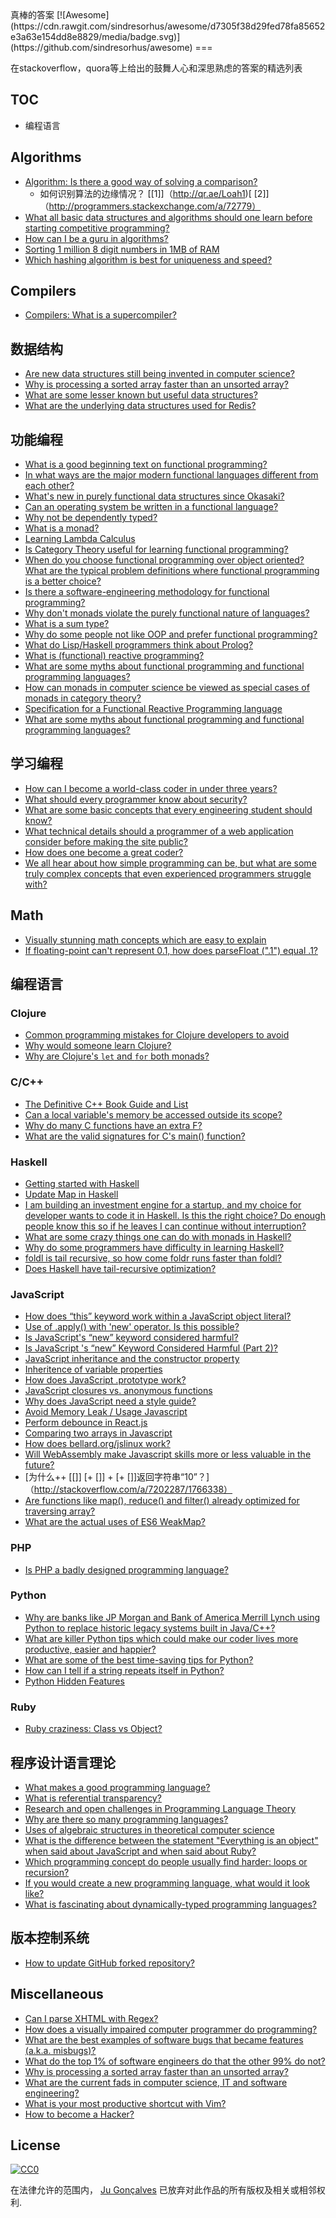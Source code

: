 <div class="github-widget" data-repo="cyberglot/awesome-answers"></div>
<script async src="https://pagead2.googlesyndication.com/pagead/js/adsbygoogle.js"></script><ins class="adsbygoogle" style="display:block" data-ad-client="ca-pub-6890694312814945" data-ad-slot="5473692530" data-ad-format="auto"  data-full-width-responsive="true"></ins><script>(adsbygoogle = window.adsbygoogle || []).push({});</script>
真棒的答案 [![Awesome](https://cdn.rawgit.com/sindresorhus/awesome/d7305f38d29fed78fa85652e3a63e154dd8e8829/media/badge.svg)](https://github.com/sindresorhus/awesome)
===

在stackoverflow，quora等上给出的鼓舞人心和深思熟虑的答案的精选列表

TOC
---

 - 编程语言

Algorithms
---

 - [Algorithm: Is there a good way of solving a comparison?](http://stackoverflow.com/a/2296538/1766338)
   - 如何识别算法的边缘情况？  [[1]]（http://qr.ae/Loah1)[ [2]]（http://programmers.stackexchange.com/a/72779）
 - [What all basic data structures and algorithms should one learn before starting competitive programming?](http://qr.ae/LefWv)
 - [How can I be a guru in algorithms?](http://qr.ae/07Px4)
 - [Sorting 1 million 8 digit numbers in 1MB of RAM](http://stackoverflow.com/a/13067807)
 - [Which hashing algorithm is best for uniqueness and speed?](http://programmers.stackexchange.com/a/145633)

Compilers
---

- [Compilers: What is a supercompiler?](http://qr.ae/dVwDk)

数据结构
---

 - [Are new data structures still being invented in computer science?](http://qr.ae/QHYgb)
 - [Why is processing a sorted array faster than an unsorted array?](http://stackoverflow.com/a/11227902)
 - [What are some lesser known but useful data structures?](http://stackoverflow.com/questions/500607/what-are-the-lesser-known-but-useful-data-structures)
 - [What are the underlying data structures used for Redis?](http://stackoverflow.com/a/9626334)

功能编程
---

- [What is a good beginning text on functional programming?](http://stackoverflow.com/a/23193)
- [In what ways are the major modern functional languages different from each other?](http://qr.ae/QHK6v)
- [What's new in purely functional data structures since Okasaki?](http://cstheory.stackexchange.com/a/1550/32199)
- [Can an operating system be written in a functional language?](http://qr.ae/QHAOS)
- [Why not be dependently typed?](http://stackoverflow.com/a/13241158/1766338)
- [What is a monad?](http://stackoverflow.com/a/194207/1766338)
- [Learning Lambda Calculus](http://math.stackexchange.com/a/30667)
- [Is Category Theory useful for learning functional programming?](http://cs.stackexchange.com/a/3256/29071)
- [When do you choose functional programming over object oriented? What are the typical problem definitions where functional programming is a better choice?](http://stackoverflow.com/questions/2078978/functional-programming-vs-object-oriented-programming)
- [Is there a software-engineering methodology for functional programming?](http://stackoverflow.com/a/4905458/1766338)
- [Why don't monads violate the purely functional nature of languages?](http://qr.ae/dZWCp)
- [What is a sum type?](http://qr.ae/dZ97q)
- [Why do some people not like OOP and prefer functional programming?](http://qr.ae/L5HJB)
- [What do Lisp/Haskell programmers think about Prolog?](http://qr.ae/0HB14)
- [What is (functional) reactive programming?](http://stackoverflow.com/a/1030631/1766338)
- [What are some myths about functional programming and functional programming languages?](http://qr.ae/RsOnL9)
- [How can monads in computer science be viewed as special cases of monads in category theory?](http://qr.ae/RsOAjx)
- [Specification for a Functional Reactive Programming language](http://stackoverflow.com/a/5878525/1766338)
- [What are some myths about functional programming and functional programming languages?](https://www.quora.com/What-are-some-myths-about-functional-programming-and-functional-programming-languages/answer/Tikhon-Jelvis)

学习编程
---

 - [How can I become a world-class coder in under three years?](http://qr.ae/E8UPT)
 - [What should every programmer know about security?](http://stackoverflow.com/q/2794016)
 - [What are some basic concepts that every engineering student should know?](http://qr.ae/k6Ekm)
 - [What technical details should a programmer of a web application consider before making the site public?](http://programmers.stackexchange.com/q/46716)
 - [How does one become a great coder?](http://qr.ae/dQTYn)
 - [We all hear about how simple programming can be, but what are some truly complex concepts that even experienced programmers struggle with?](http://qr.ae/LefKC)

Math
---

 - [Visually stunning math concepts which are easy to explain](http://math.stackexchange.com/questions/733754/visually-stunning-math-concepts-which-are-easy-to-explain)
 - [If floating-point can't represent 0.1, how does parseFloat (".1") equal .1?](http://qr.ae/7PKwoT)

编程语言
---

### Clojure
- [Common programming mistakes for Clojure developers to avoid](http://stackoverflow.com/a/2021343/1766338)
- [Why would someone learn Clojure?](http://qr.ae/7PKRiN)
- [Why are Clojure's `let` and `for` both monads?](http://stackoverflow.com/a/21763329/1766338)

### C/C++
- [The Definitive C++ Book Guide and List](http://stackoverflow.com/a/388282/1766338) 
- [Can a local variable's memory be accessed outside its scope?](http://stackoverflow.com/a/6445794/1104488)
- [Why do many C functions have an extra F?](http://qr.ae/7vBEnF)
- [What are the valid signatures for C's main() function? ](http://stackoverflow.com/questions/2108192/what-are-the-valid-signatures-for-cs-main-function)

### Haskell
- [Getting started with Haskell](http://stackoverflow.com/a/1016986/1766338)
- [Update Map in Haskell](http://codereview.stackexchange.com/a/57850)
- [I am building an investment engine for a startup, and my choice for developer wants to code it in Haskell. Is this the right choice? Do enough people know this so if he leaves I can continue without interruption?](http://qr.ae/d6vcE)
- [What are some crazy things one can do with monads in Haskell?](http://qr.ae/d6rhm)
- [Why do some programmers have difficulty in learning Haskell?](http://qr.ae/Rsgfkx)
- [foldl is tail recursive, so how come foldr runs faster than foldl?](http://stackoverflow.com/a/3429693)
- [Does Haskell have tail-recursive optimization?](http://stackoverflow.com/a/13052612)

### JavaScript
- [How does “this” keyword work within a JavaScript object literal?](http://stackoverflow.com/a/134149/1766338)
- [Use of .apply() with 'new' operator. Is this possible?](http://stackoverflow.com/a/1608546/1766338)
- [Is JavaScript's “new” keyword considered harmful?](http://stackoverflow.com/a/383503/1766338)
- [Is JavaScript 's “new” Keyword Considered Harmful (Part 2)?](http://stackoverflow.com/a/6375254/1766338)
- [JavaScript inheritance and the constructor property](http://stackoverflow.com/a/8096017/1766338)
- [Inheritence of variable properties](http://stackoverflow.com/a/15461601/1766338)
- [How does JavaScript .prototype work?](http://stackoverflow.com/a/572996/1766338)
- [JavaScript closures vs. anonymous functions](http://stackoverflow.com/a/12931785/1766338)
- [Why does JavaScript need a style guide?](https://github.com/airbnb/javascript/issues/102)
- [Avoid Memory Leak / Usage Javascript](http://stackoverflow.com/a/13191289)
- [Perform debounce in React.js](http://stackoverflow.com/a/28046731)
- [Comparing two arrays in Javascript](http://stackoverflow.com/a/14853974/1766338)
- [How does bellard.org/jslinux work?](http://qr.ae/7AymJb)
- [Will WebAssembly make Javascript skills more or less valuable in the future?](http://qr.ae/7PKALb)
-  [为什么++ [[]] [+ []] + [+ []]返回字符串“10”？]（http://stackoverflow.com/a/7202287/1766338）
- [Are functions like map(), reduce() and filter() already optimized for traversing array?](http://qr.ae/Rsg6I0)
- [What are the actual uses of ES6 WeakMap?](http://stackoverflow.com/a/29416340)

### PHP
 - [Is PHP a badly designed programming language?](http://qr.ae/QVSuX)

### Python
 - [Why are banks like JP Morgan and Bank of America Merrill Lynch using Python to replace historic legacy systems built in Java/C++?](http://qr.ae/RCkmhJ)
 - [What are killer Python tips which could make our coder lives more productive, easier and happier?](http://qr.ae/RCkmKa)
 - [What are some of the best time-saving tips for Python?](http://qr.ae/RCkmoh)
 - [How can I tell if a string repeats itself in Python?](http://stackoverflow.com/a/29489919)
 - [Python Hidden Features](http://stackoverflow.com/questions/101268/hidden-features-of-python)

### Ruby
 - [Ruby craziness: Class vs Object?](http://stackoverflow.com/a/4969822/1766338)

程序设计语言理论
---
 - [What makes a good programming language?](http://qr.ae/QHArY)
 - [What is referential transparency?](http://stackoverflow.com/a/9859966/565303)
 - [Research and open challenges in Programming Language Theory](http://cstheory.stackexchange.com/a/17870/32199)
 - [Why are there so many programming languages?](http://cs.stackexchange.com/a/458/29071)
 - [Uses of algebraic structures in theoretical computer science](http://cstheory.stackexchange.com/a/10929/32199)
 - [What is the difference between the statement "Everything is an object" when said about JavaScript and when said about Ruby?](http://qr.ae/Q973e)
 - [Which programming concept do people usually find harder: loops or recursion?](http://qr.ae/QjpjD)
 - [If you would create a new programming language, what would it look like?](http://qr.ae/fgPsq)
 - [What is fascinating about dynamically-typed programming languages?](http://qr.ae/7PKzmF)

版本控制系统
---
- [How to update GitHub forked repository?](http://stackoverflow.com/a/7244456)

Miscellaneous
---
- [Can I parse XHTML with Regex?](http://stackoverflow.com/a/1732454)
- [How does a visually impaired computer programmer do programming?](http://qr.ae/L5FfY)
- [What are the best examples of software bugs that became features (a.k.a. misbugs)?](http://qr.ae/LO834)
- [What do the top 1% of software engineers do that the other 99% do not?](http://qr.ae/0ILWY)
- [Why is processing a sorted array faster than an unsorted array?](http://stackoverflow.com/a/11227902)
- [What are the current fads in computer science, IT and software engineering?](http://qr.ae/7PyLkC)
- [What is your most productive shortcut with Vim?](http://stackoverflow.com/a/1220118)
- [How to become a Hacker?](http://www.catb.org/~esr/faqs/hacker-howto.html)

## License

[![CC0](http://i.creativecommons.org/p/zero/1.0/88x31.png)](http://creativecommons.org/publicdomain/zero/1.0/)

在法律允许的范围内， [Ju Gonçalves](http://jugoncalv.es) 已放弃对此作品的所有版权及相关或相邻权利.

